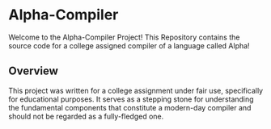 # Alpha-Compiler
Welcome to the Alpha-Compiler Project!
This Repository contains the source code for a college assigned compiler of a language called Alpha!

## Overview
This project was written for a college assignment under fair use, specifically for educational purposes. It serves as a stepping stone for understanding the fundamental components that constitute a modern-day compiler and should not be regarded as a fully-fledged one.
